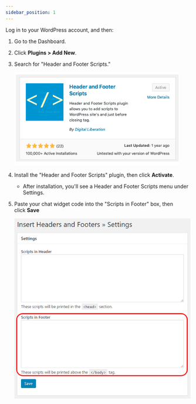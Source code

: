 ```yaml
---
sidebar_position: 1
---
```


Log in to your WordPress account, and then:

1. Go to the Dashboard.
2. Click **Plugins > Add New**.
3. Search for "Header and Footer Scripts."

   ![WordPress](../images/wordpress/Untitled.png)

4. Install the "Header and Footer Scripts" plugin, then click **Activate**.
   - After installation, you'll see a Header and Footer Scripts menu under Settings.
5. Paste your chat widget code into the "Scripts in Footer" box, then click **Save**

   ![WordPress](../images/wordpress/Untitled%201.png)
